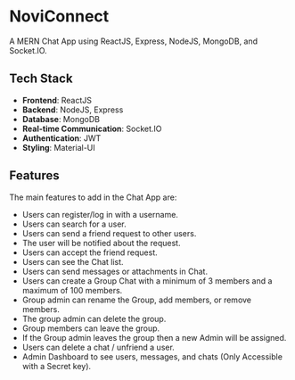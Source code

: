 # NoviConnect

A MERN Chat App using ReactJS, Express, NodeJS, MongoDB, and Socket.IO.

## Tech Stack

- **Frontend**: ReactJS
- **Backend**: NodeJS, Express
- **Database**: MongoDB
- **Real-time Communication**: Socket.IO
- **Authentication**: JWT
- **Styling**: Material-UI

## Features

The main features to add in the Chat App are:

- Users can register/log in with a username.
- Users can search for a user.
- Users can send a friend request to other users.
- The user will be notified about the request.
- Users can accept the friend request.
- Users can see the Chat list.
- Users can send messages or attachments in Chat.
- Users can create a Group Chat with a minimum of 3 members and a maximum of 100 members.
- Group admin can rename the Group, add members, or remove members.
- The group admin can delete the group.
- Group members can leave the group.
- If the Group admin leaves the group then a new Admin will be assigned.
- Users can delete a chat / unfriend a user.
- Admin Dashboard to see users, messages, and chats (Only Accessible with a Secret key).
